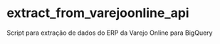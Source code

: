 # extract_from_varejoonline_api
Script para extração de dados do ERP da Varejo Online para BigQuery
